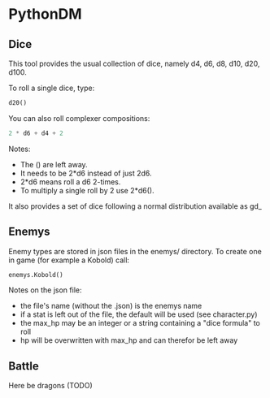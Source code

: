 # PythonDM

## Dice

This tool provides the usual collection of dice, namely d4, d6, d8, d10, d20, d100.

To roll a single dice, type:
```python
d20()
```

You can also roll complexer compositions:
```python
2 * d6 + d4 + 2
```

Notes:
- The () are left away.
- It needs to be 2\*d6 instead of just 2d6.
- 2\*d6 means roll a d6 2-times.
- To multiply a single roll by 2 use 2\*d6().

It also provides a set of dice following a normal distribution available as gd\_

## Enemys

Enemy types are stored in json files in the enemys/ directory.
To create one in game (for example a Kobold) call:
```python
enemys.Kobold()
```

Notes on the json file:
- the file's name (without the .json) is the enemys name
- if a stat is left out of the file, the default will be used (see character.py)
- the max\_hp may be an integer or a string containing a "dice formula" to roll
- hp will be overwritten with max\_hp and can therefor be left away

## Battle

Here be dragons (TODO)
